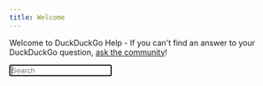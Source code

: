 ```yaml
---
title: Welcome
---
```


Welcome to DuckDuckGo Help - If you can't find an answer to your DuckDuckGo question, [ask the community](https://www.reddit.com/r/duckduckgo/)!

<form action="/duckduckgo-help-pages/search/" method="get">
  <input type="text" name="q" id="search-input" placeholder="Search" autofocus="">
  <input type="submit" value="Search" style="display: none;">
</form>

